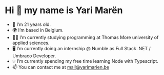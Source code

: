 # Hi 👋 my name is Yari Marën # 

*   🎂 I’m 21 years old.
*   🌍 I’m based in Belgium.
*   👨‍🎓 I’m currently studying programming at Thomas More university of applied sciences.
*   🖥️ I’m currently doing an internship @ Numble as Full Stack .NET / Umbraco Developer.
*   💡 I’m currently spending my free time learning Node with Typescript.
*   📫  You can contact me at [mail@yarimarien.be](mailto:mail@yarimarien.be)

<!--
**Yinzy00/yinzy00** is a ✨ _special_ ✨ repository because its `README.md` (this file) appears on your GitHub profile.

Here are some ideas to get you started:

- 🔭 I’m currently working on ...
- 🌱 I’m currently learning ...
- 👯 I’m looking to collaborate on ...
- 🤔 I’m looking for help with ...
- 💬 Ask me about ...
- 📫 How to reach me: ...
- 😄 Pronouns: ...
- ⚡ Fun fact: ...
-->
